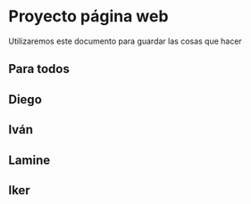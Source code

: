 # Proyecto página web
Utilizaremos este documento para guardar las cosas que hacer
## Para todos
## Diego
## Iván
## Lamine
## Iker
